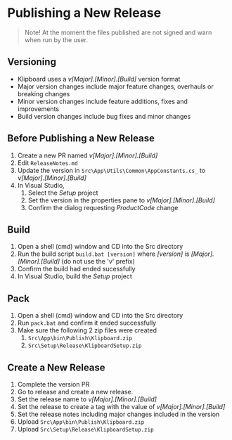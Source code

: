 # Publishing a New Release

> Note! At the moment the files published are not signed and warn when run by the user.

## Versioning 
* Klipboard uses a _v[Major].[Minor].\[Build\]_ version format
* Major version changes include major feature changes, overhauls or breaking changes
* Minor version changes include feature additions, fixes and improvements
* Build version changes include bug fixes and minor changes

## Before Publishing a New Release
1. Create a new PR named _v[Major].[Minor].\[Build\]_
1. Edit `ReleaseNotes.md`
1. Update the version in `Src\App\Utils\Common\AppConstants.cs_` to _v[Major].[Minor].\[Build\]_
1. In Visual Studio, 
	1. Select the _Setup_ project 
	1. Set the version in the properties pane to _v[Major].[Minor].\[Build\]_
	1. Confirm the dialog requesting _ProductCode_ change

## Build
1. Open a shell (cmd) window and CD into the Src directory
1. Run the build script `build.bat [version]` where _[version]_ is _[Major].[Minor].\[Build\]_ (do not use the 'v' prefix)
1. Confirm the build had ended sucessfully
1. In Visual Studio, build the _Setup_ project

## Pack
1. Open a shell (cmd) window and CD into the Src directory
1. Run `pack.bat` and confirm it ended successfully
1. Make sure the following 2 zip files were created
	1. `Src\App\bin\Publish\Klipboard.zip`
	1. `Src\Setup\Release\KlipboardSetup.zip`

## Create a New Release
1. Complete the version PR
1. Go to release and create a new release.
1. Set the release name to _v[Major].[Minor].\[Build\]_
1. Set the release to create a tag with the value of _v[Major].[Minor].\[Build\]_
1. Set the release notes including major changes included in the version
1. Upload `Src\App\bin\Publish\Klipboard.zip`
1. Upload `Src\Setup\Release\KlipboardSetup.zip`
